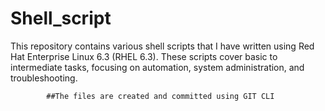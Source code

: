 # Shell_script
This repository contains various shell scripts that I have written using Red Hat Enterprise Linux 6.3 (RHEL 6.3). These scripts cover basic to intermediate tasks, focusing on automation, system administration, and troubleshooting.



            ##The files are created and committed using GIT CLI
